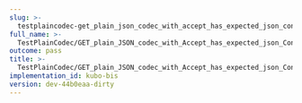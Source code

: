 ```yaml
---
slug: >-
  testplaincodec-get_plain_json_codec_with_accept_has_expected_json_content-type_and_body_as-is
full_name: >-
  TestPlainCodec/GET_plain_JSON_codec_with_Accept_has_expected_json_Content-Type_and_body_as-is
outcome: pass
title: >-
  TestPlainCodec/GET_plain_JSON_codec_with_Accept_has_expected_json_Content-Type_and_body_as-is
implementation_id: kubo-bis
version: dev-44b0eaa-dirty
---
```


